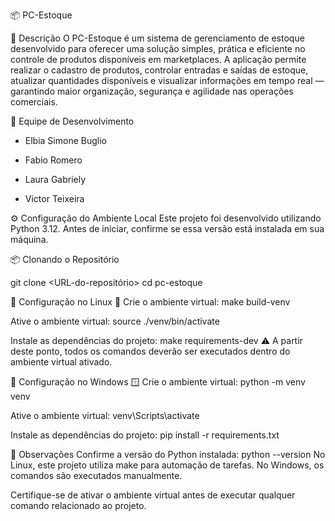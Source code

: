 📦 PC-Estoque

📄 Descrição
O PC-Estoque é um sistema de gerenciamento de estoque desenvolvido para oferecer uma solução simples, prática e eficiente no controle de produtos disponíveis em marketplaces. A aplicação permite realizar o cadastro de produtos, controlar entradas e saídas de estoque, atualizar quantidades disponíveis e visualizar informações em tempo real — garantindo maior organização, segurança e agilidade nas operações comerciais.


👥 Equipe de Desenvolvimento
- Elbia Simone Buglio

- Fabio Romero

- Laura Gabriely

- Victor Teixeira

⚙️ Configuração do Ambiente Local
Este projeto foi desenvolvido utilizando Python 3.12. Antes de iniciar, confirme se essa versão está instalada em sua máquina.

📦 Clonando o Repositório

git clone <URL-do-repositório>
cd pc-estoque

📑 Configuração no Linux 🐧
Crie o ambiente virtual:
make build-venv

Ative o ambiente virtual:
source ./venv/bin/activate

Instale as dependências do projeto:
make requirements-dev
⚠️ A partir deste ponto, todos os comandos deverão ser executados dentro do ambiente virtual ativado.

📑 Configuração no Windows 🪟
Crie o ambiente virtual:
python -m venv venv

Ative o ambiente virtual:
venv\Scripts\activate

Instale as dependências do projeto:
pip install -r requirements.txt

📌 Observações
Confirme a versão do Python instalada:
python --version
No Linux, este projeto utiliza make para automação de tarefas.
No Windows, os comandos são executados manualmente.

Certifique-se de ativar o ambiente virtual antes de executar qualquer comando relacionado ao projeto.

